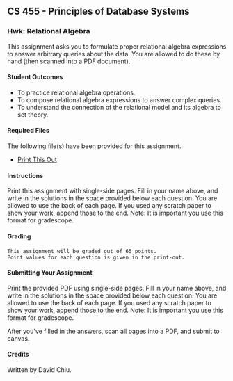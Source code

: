 ## CS 455 - Principles of Database Systems

### Hwk: Relational Algebra

This assignment asks you to formulate proper relational algebra expressions to answer arbitrary queries about the data. You are allowed to do these by hand (then scanned into a PDF document).

#### Student Outcomes

- To practice relational algebra operations.
- To compose relational algebra expressions to answer complex queries.
- To understand the connection of the relational model and its algebra to set theory.

#### Required Files

The following file(s) have been provided for this assignment.

- [Print This Out](DB_Hwk2.pdf)

#### Instructions

Print this assignment with single-side pages. Fill in your name above, and write in the solutions in the space provided below each question. You are allowed to use the back of each page. If you used any scratch paper to show your work, append those to the end. Note: It is important you use this format for gradescope.

#### Grading

```
This assignment will be graded out of 65 points.
Point values for each question is given in the print-out.
```

#### Submitting Your Assignment

Print the provided PDF using single-side pages. Fill in your name above, and write in the solutions in the space provided below each question. You are allowed to use the back of each page. If you used any scratch paper to show your work, append those to the end. Note: It is important you use this format for gradescope.

After you've filled in the answers, scan all pages into a PDF, and submit to canvas.

#### Credits

Written by David Chiu.
